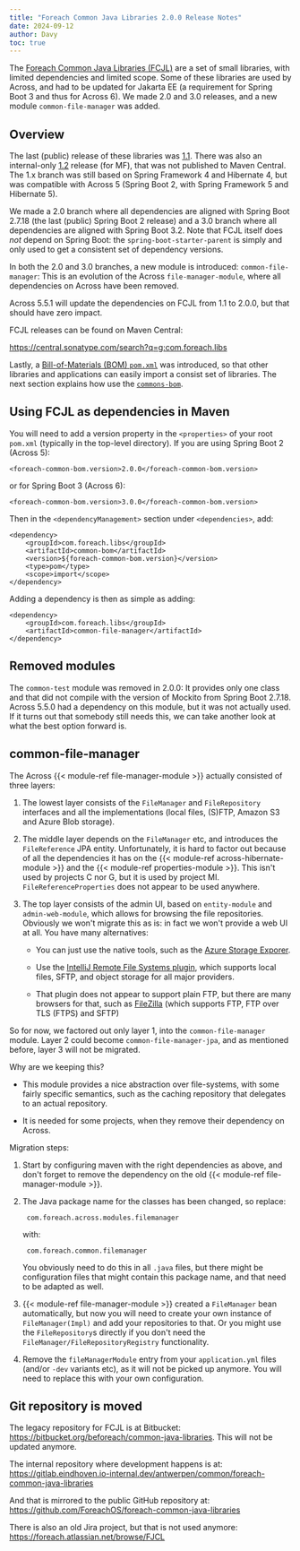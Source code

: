 ```yaml
---
title: "Foreach Common Java Libraries 2.0.0 Release Notes"
date: 2024-09-12
author: Davy
toc: true
---
```


The [Foreach Common Java Libraries
(FCJL)](https://github.com/ForeachOS/foreach-common-java-libraries)
are a set of small libraries, with limited dependencies and limited
scope. Some of these libraries are used by Across, and had to be
updated for Jakarta EE (a requirement for Spring Boot 3 and thus for
Across 6). We made 2.0 and 3.0 releases, and a new module
`common-file-manager` was added.

<!--more-->

## Overview

The last (public) release of these libraries was
[1.1](https://bitbucket.org/beforeach/common-java-libraries/src/common-projects-1.1/). There
was also an internal-only
[1.2](https://bitbucket.org/beforeach/common-java-libraries/src/common-projects-1.2/)
release (for MF), that was not published to Maven Central. The 1.x
branch was still based on Spring Framework 4 and Hibernate 4, but was
compatible with Across 5 (Spring Boot 2, with Spring Framework 5 and
Hibernate 5).

We made a 2.0 branch where all dependencies are aligned with Spring
Boot 2.7.18 (the last (public) Spring Boot 2 release) and a 3.0 branch
where all dependencies are aligned with Spring Boot 3.2. Note that
FCJL itself does *not* depend on Spring Boot: the
`spring-boot-starter-parent` is simply and only used to get a
consistent set of dependency versions.

In both the 2.0 and 3.0 branches, a new module is introduced:
`common-file-manager`: This is an evolution of the Across
`file-manager-module`, where all dependencies on Across have been
removed.

Across 5.5.1 will update the dependencies on FCJL from 1.1 to 2.0.0,
but that should have zero impact.

FCJL releases can be found on Maven Central:

https://central.sonatype.com/search?q=g:com.foreach.libs

Lastly, a [Bill-of-Materials (BOM)
`pom.xml`](https://maven.apache.org/guides/introduction/introduction-to-dependency-mechanism.html#bill-of-materials-bom-poms)
was introduced, so that other libraries and applications can easily
import a consist set of libraries. The next section explains how use
the
[`commons-bom`](https://central.sonatype.com/artifact/com.foreach.libs/common-bom).


## Using FCJL as dependencies in Maven

You will need to add a version property in the `<properties>` of your
root `pom.xml` (typically in the top-level directory). If you are
using Spring Boot 2 (Across 5):
                
	<foreach-common-bom.version>2.0.0</foreach-common-bom.version>

or for Spring Boot 3 (Across 6):

	<foreach-common-bom.version>3.0.0</foreach-common-bom.version>

Then in the `<dependencyManagement>` section under `<dependencies>`,
add:

	<dependency>
		<groupId>com.foreach.libs</groupId>
		<artifactId>common-bom</artifactId>
		<version>${foreach-common-bom.version}</version>
		<type>pom</type>
		<scope>import</scope>
	</dependency>

Adding a dependency is then as simple as adding:

	<dependency>
		<groupId>com.foreach.libs</groupId>
		<artifactId>common-file-manager</artifactId>
	</dependency>


## Removed modules

The `common-test` module was removed in 2.0.0: It provides only one
class and that did not compile with the version of Mockito from Spring
Boot 2.7.18. Across 5.5.0 had a dependency on this module, but it was
not actually used. If it turns out that somebody still needs this, we
can take another look at what the best option forward is.


## common-file-manager

The Across {{< module-ref file-manager-module >}} actually consisted
of three layers:

1. The lowest layer consists of the `FileManager` and `FileRepository`
   interfaces and all the implementations (local files, (S)FTP, Amazon
   S3 and Azure Blob storage).

2. The middle layer depends on the `FileManager` etc, and introduces
   the `FileReference` JPA entity. Unfortunately, it is hard to factor
   out because of all the dependencies it has on the {{< module-ref
   across-hibernate-module >}} and the {{< module-ref
   properties-module >}}. This isn't used by projects C nor G, but it
   is used by project MI. `FileReferenceProperties` does not appear to
   be used anywhere.

3. The top layer consists of the admin UI, based on `entity-module`
   and `admin-web-module`, which allows for browsing the file
   repositories. Obviously we won't migrate this as is: in fact we
   won't provide a web UI at all. You have many alternatives:
   
   - You can just use the native tools, such as the [Azure Storage
	 Exporer](https://azure.microsoft.com/en-us/products/storage/storage-explorer).
 
   - Use the [IntelliJ Remote File Systems
	 plugin](https://plugins.jetbrains.com/plugin/21706-remote-file-systems),
	 which supports local files, SFTP, and object storage for all
	 major providers.
	 
   - That plugin does not appear to support plain FTP, but there are
	 many browsers for that, such as
	 [FileZilla](https://filezilla-project.org/) (which supports FTP,
	 FTP over TLS (FTPS) and SFTP)

So for now, we factored out only layer 1, into the
`common-file-manager` module. Layer 2 could become
`common-file-manager-jpa`, and as mentioned before, layer 3 will not
be migrated.

Why are we keeping this? 

- This module provides a nice abstraction over file-systems, with some
  fairly specific semantics, such as the caching repository that
  delegates to an actual repository.

- It is needed for some projects, when they remove their dependency on
  Across.

Migration steps:

1. Start by configuring maven with the right dependencies as above,
   and don't forget to remove the dependency on the old
   {{< module-ref file-manager-module >}}.

2. The Java package name for the classes has been changed, so replace:

		com.foreach.across.modules.filemanager

   with:

		com.foreach.common.filemanager
	
   You obviously need to do this in all `.java` files, but there might
   be configuration files that might contain this package name, and
   that need to be adapted as well.

3. {{< module-ref file-manager-module >}} created a `FileManager` bean
   automatically, but now you will need to create your own instance of
   `FileManager(Impl)` and add your repositories to that. Or you might
   use the `FileRepository`s directly if you don't need the
   `FileManager/FileRepositoryRegistry` functionality.

4. Remove the `fileManagerModule` entry from your `application.yml`
   files (and/or `-dev` variants etc), as it will not be picked up
   anymore. You will need to replace this with your own configuration.


## Git repository is moved

The legacy repository for FCJL is at Bitbucket:
https://bitbucket.org/beforeach/common-java-libraries. This will not
be updated anymore.

The internal repository where development happens is at:
https://gitlab.eindhoven.io-internal.dev/antwerpen/common/foreach-common-java-libraries

And that is mirrored to the public GitHub repository at:
https://github.com/ForeachOS/foreach-common-java-libraries

There is also an old Jira project, but that is not used anymore:
https://foreach.atlassian.net/browse/FJCL

